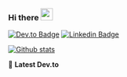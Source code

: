 ### Hi there <a href="https://www.gautamkrishnar.com/"><img src="https://media.giphy.com/media/hvRJCLFzcasrR4ia7z/giphy.gif" width="25px"></a>

[![Dev.to Badge](https://img.shields.io/badge/-leocarmo-grey?style=flat&logo=dev.to&logoColor=white&link=https://dev.to/leocarmo)](https://dev.to/leocarmo) [![Linkedin Badge](https://img.shields.io/badge/-leonardocarmo-0072b1?style=flat&logo=Linkedin&logoColor=white&link=https://www.linkedin.com/in/leonardocarmo/)](https://www.linkedin.com/in/leonardocarmo/) 

[![Github stats](https://github-readme-stats.vercel.app/api?username=leocarmo&show_icons=true&include_all_commits=true)](https://github.com/leocarmo/github-readme-stats) 

📕 **Latest Dev.to**

<!-- BLOG-POST-LIST:START -->
<!-- BLOG-POST-LIST:END -->
